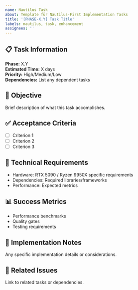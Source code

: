 ```yaml
---
name: Nautilus Task
about: Template für Nautilus-First Implementation Tasks
title: '[PHASE-X.Y] Task Title'
labels: nautilus, task, enhancement
assignees: ''
---
```


## 📋 Task Information

**Phase:** X.Y  
**Estimated Time:** X days  
**Priority:** High/Medium/Low  
**Dependencies:** List any dependent tasks

## 🎯 Objective

Brief description of what this task accomplishes.

## ✅ Acceptance Criteria

- [ ] Criterion 1
- [ ] Criterion 2
- [ ] Criterion 3

## 🔧 Technical Requirements

- Hardware: RTX 5090 / Ryzen 9950X specific requirements
- Dependencies: Required libraries/frameworks
- Performance: Expected metrics

## 📊 Success Metrics

- Performance benchmarks
- Quality gates
- Testing requirements

## 📝 Implementation Notes

Any specific implementation details or considerations.

## 🔗 Related Issues

Link to related tasks or dependencies.